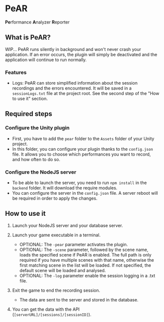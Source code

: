 # PeAR
**Pe**rformance **A**nalyzer **R**eporter

## What is PeAR?

WIP...
PeAR runs silently in background and won't never crash your application.
If an error occurs, the plugin will simply be deactivated and the application will continue to run normally.

### Features

* Logs: PeAR can store simplified information about the session recordings and the errors encountered.
    It will be saved in a `sessionLogs.txt` file at the project root. See the second step of the "How to use it" section.

## Required steps

### Configure the Unity plugin

* First, you have to add the `pear` folder to the `Assets` folder of your Unity project.
* In this folder, you can configure your plugin thanks to the `config.json` file.
    It allows you to choose which performances you want to record, and how often to do so.

### Configure the NodeJS server

* To be able to launch the server, you need to run `npm install` in the `backend` folder. It will download the require modules.
* You can configure the server in the `config.json` file. A server reboot will be required in order to apply the changes.

## How to use it

1. Launch your NodeJS server and your database server.

2. Launch your game executable in a terminal.
    * OPTIONAL: The `-pear` parameter activates the plugin.
    * OPTIONAL: The `-scene` parameter, followed by the scene name, loads the specified scene if PeAR is enabled.
        The full path is only required if you have multiple scenes with that name, otherwise the first matching scene in the list will be loaded.
        If not specified, the default scene will be loaded and analysed.
    * OPTIONAL: The `-log` parameter enable the session logging in a .txt file.

3. Exit the game to end the recording session.
    * The data are sent to the server and stored in the database.

4. You can get the data with the API (`[serverURL]/[sessions]/[sessionID]`).
